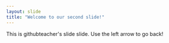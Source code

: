 ```yaml
---
layout: slide
title: "Welcome to our second slide!"
---
```

This is githubteacher's slide slide.
Use the left arrow to go back!